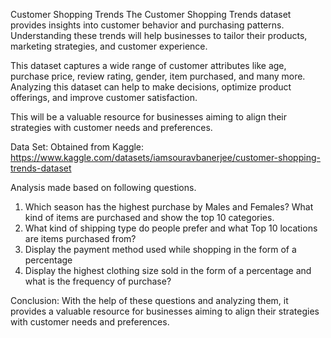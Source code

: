 Customer Shopping Trends
The Customer Shopping Trends dataset provides insights into customer behavior and purchasing patterns. Understanding these trends will help businesses to tailor their products, marketing strategies, and customer experience. 

This dataset captures a wide range of customer attributes like age, purchase price, review rating, gender, item purchased, and many more. Analyzing this dataset can help to make decisions, optimize product offerings, and improve customer satisfaction. 

This will be a valuable resource for businesses aiming to align their strategies with customer needs and preferences.  

Data Set:
Obtained from Kaggle: https://www.kaggle.com/datasets/iamsouravbanerjee/customer-shopping-trends-dataset

Analysis made based on following questions.
1. Which season has the highest purchase by Males and Females? What kind of items are purchased and show the top 10 categories.
2. What kind of shipping type do people prefer and what Top 10 locations are items purchased from?
3. Display the payment method used while shopping in the form of a percentage
4. Display the highest clothing size sold in the form of a percentage and what is the frequency of purchase?

Conclusion:
With the help of these questions and analyzing them, it provides a valuable resource for businesses aiming to align their strategies with customer needs and preferences.
